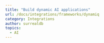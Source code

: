 ```yaml
---
title: "Build dynamic AI applications"
url: /docs/integrations/frameworks/dynamiq
category: Integrations
author: surrealdb
topics:
  - AI
---
```


